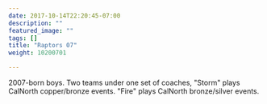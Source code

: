 ```yaml
---
date: 2017-10-14T22:20:45-07:00
description: ""
featured_image: ""
tags: []
title: "Raptors 07"
weight: 10200701

---
```


2007-born boys.
Two teams under one set of coaches,
"Storm" plays CalNorth copper/bronze events.
"Fire" plays CalNorth bronze/silver events.
